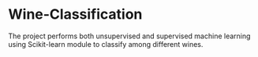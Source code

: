 # Wine-Classification
The project performs both unsupervised and supervised machine learning using Scikit-learn module to classify among different wines.
